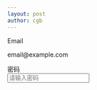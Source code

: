 ```yaml
---
layout: post
author: cgb
---
```


<form class="form-horizontal" role="form">
  <div class="form-group">
    <label class="col-sm-2 control-label">Email</label>
    <div class="col-sm-10">
      <p class="form-control-static">email@example.com</p>
    </div>
  </div>
  <div class="form-group">
    <label for="inputPassword" class="col-sm-2 control-label">密码</label>
    <div class="col-sm-10">
      <input type="password" class="form-control" id="inputPassword" placeholder="请输入密码">
    </div>
  </div>
</form>